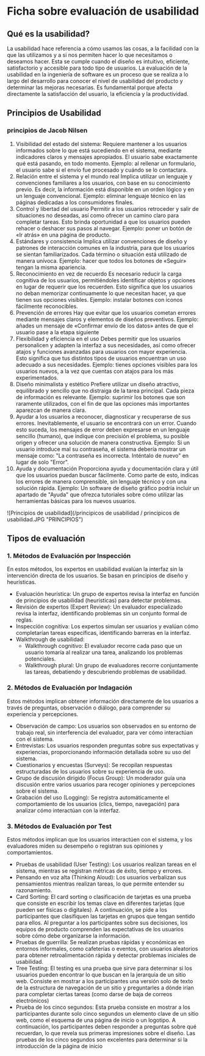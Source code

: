 
# Ficha sobre evaluación de usabilidad

## Qué es la usabilidad?
La usabilidad hace referencia a cómo usamos las cosas, a la facilidad con la que las utilizamos y a si nos permiten hacer lo que necesitamos o deseamos hacer.  Esta se cumple cuando el diseño es intuitivo, eficiente, satisfactorio y accesible para todo tipo de usuarios.
La evaluación de la usabilidad en la ingeniería de software es un proceso que se realiza a lo largo del desarrollo para conocer el nivel de usabilidad del producto y determinar las mejoras necesarias. 
Es fundamental porque afecta directamente la satisfacción del usuario, la eficiencia y la productividad. 

## Principios de Usabilidad
### principios de Jacob Nilsen 
1. Visibilidad del estado del sistema:
Requiere mantener a los usuarios informados sobre lo que está sucediendo en el sistema, mediante indicadores claros y mensajes apropiados. El usuario sabe exactamente qué está pasando, en todo momento. 
Ejemplo: al rellenar un formulario, el usuario sabe si el envío fue procesado y cuándo se lo contactara.
2. Relación entre el sistema y el mundo real
Implica utilizar un lenguaje y convenciones familiares a los usuarios, con base en su conocimiento previo. Es decir, la información está disponible en un orden lógico y en un lenguaje convencional.
Ejemplo: eliminar lenguaje técnico en las páginas dedicadas a los consumidores finales.
3. Control y libertad del usuario
Permitir a los usuarios retroceder y salir de situaciones no deseadas, así como ofrecer un camino claro para completar tareas. Esto brinda oportunidad a que los usuarios pueden rehacer o deshacer sus pasos al navegar. 
Ejemplo: poner un botón de «Ir atrás» en una página de producto.
4. Estándares y consistencia
Implica utilizar convenciones de diseño y patrones de interacción comunes en la industria, para que los usuarios se sientan familiarizados. Cada término o situación está utilizado de manera unívoca.
Ejemplo: hacer que todos los botones de «Seguir» tengan la misma apariencia.
5. Reconocimiento en vez de recuerdo
Es necesario reducir la carga cognitiva de los usuarios, permitiéndoles identificar objetos y opciones en lugar de requerir que los recuerden. Esto significa que los usuarios no deban memorizar continuamente lo que necesitan hacer, ya que tienen sus opciones visibles. 
Ejemplo: instalar botones con iconos fácilmente reconocibles.
6. Prevención de errores
Hay que evitar que los usuarios cometan errores mediante mensajes claros y elementos de diseños preventivos. 
Ejemplo: añades un mensaje de «Confirmar envío de los datos» antes de que el usuario pase a la etapa siguiente
7. Flexibilidad y eficiencia en el uso
Debes permitir que los usuarios personalicen y adapten la interfaz a sus necesidades, así como ofrecer atajos y funciones avanzadas para usuarios con mayor experiencia. Esto significa que tus distintos tipos de usuarios encuentran un uso adecuado a sus necesidades.
Ejemplo: tienes opciones visibles para los usuarios nuevos, a la vez que cuentas con atajos para los más experimentados.
8. Diseño minimalista y estético
Prefiere utilizar un diseño atractivo, equilibrado y sencillo que no distraiga de la tarea principal. Cada pieza de información es relevante.
Ejemplo: suprimir los botones que son raramente utilizados, con el fin de que las opciones más importantes aparezcan de manera clara.
9. Ayudar a los usuarios a reconocer, diagnosticar y recuperarse de sus errores. Inevitablemente, el usuario se encontrará con un error. Cuando esto suceda, los mensajes de error deben expresarse en un lenguaje sencillo (humano), que indique con precisión el problema, su posible origen y ofrecer una solución de manera constructiva.
Ejemplo: Si un usuario introduce mal su contraseña, el sistema debería mostrar un mensaje como: "La contraseña es incorrecta. Inténtalo de nuevo" en lugar de solo "Error".
10. Ayuda y documentación
Proporciona ayuda y documentación clara y útil que los usuarios puedan buscar fácilmente. Como parte de esto, indicas los errores de manera comprensible, sin lenguaje técnico y con una solución rápida. 
Ejemplo: Un software de diseño gráfico podría incluir un apartado de "Ayuda" que ofrezca tutoriales sobre cómo utilizar las herramientas básicas para los nuevos usuarios.


![Principios de usabilidad](/principicos de usabilidad / principicos de usabilidad.JPG "PRINCIPIOS")

## Tipos de evaluación
### 1. Métodos de Evaluación por Inspección
En estos métodos, los expertos en usabilidad evalúan la interfaz sin la intervención directa de los usuarios. Se basan en principios de diseño y heurísticas.
+ Evaluación heurística: Un grupo de expertos revisa la interfaz en función de principios de usabilidad (heurísticas) para detectar problemas.
+ Revisión de expertos (Expert Review): Un evaluador especializado revisa la interfaz, identificando problemas sin un conjunto formal de reglas.
+ Inspección cognitiva: Los expertos simulan ser usuarios y evalúan cómo completarían tareas específicas, identificando barreras en la interfaz.
+ Walkthrough de usabilidad:
  + Walkthrough cognitivo: El evaluador recorre cada paso que un usuario tomaría al realizar una tarea, analizando los problemas potenciales.
  + Walkthrough plural: Un grupo de evaluadores recorre conjuntamente las tareas, debatiendo y descubriendo problemas de usabilidad.


### 2. Métodos de Evaluación por Indagación
Estos métodos implican obtener información directamente de los usuarios a través de preguntas, observación o diálogo, para comprender su experiencia y percepciones.
+ Observación de campo: Los usuarios son observados en su entorno de trabajo real, sin interferencia del evaluador, para ver cómo interactúan con el sistema.
+ Entrevistas: Los usuarios responden preguntas sobre sus expectativas y experiencias, proporcionando información detallada sobre su uso del sistema.
+ Cuestionarios y encuestas (Surveys): Se recopilan respuestas estructuradas de los usuarios sobre su experiencia de uso.
+ Grupo de discusión dirigido (Focus Group): Un moderador guía una discusión entre varios usuarios para recoger opiniones y percepciones sobre el sistema.
+ Grabación del uso (Logging): Se registra automáticamente el comportamiento de los usuarios (clics, tiempo, navegación) para analizar cómo interactúan con la interfaz.


### 3. Métodos de Evaluación por Test
Estos métodos implican que los usuarios interactúen con el sistema, y los evaluadores miden su desempeño o registran sus opiniones y comportamientos.
+ Pruebas de usabilidad (User Testing): Los usuarios realizan tareas en el sistema, mientras se registran métricas de éxito, tiempo y errores.
+ Pensando en voz alta (Thinking Aloud): Los usuarios verbalizan sus pensamientos mientras realizan tareas, lo que permite entender su razonamiento.
+ Card Sorting: El card sorting o clasificación de tarjetas es una prueba que consiste en escribir los temas clave en diferentes tarjetas (que pueden ser físicas o digitales). A continuación, se pide a los participantes que clasifiquen las tarjetas en grupos que tengan sentido para ellos. Al preguntar a los participantes sobre sus decisiones, los equipos de producto comprenden las expectativas de los usuarios sobre cómo debe organizarse la información.
+ Pruebas de guerrilla: Se realizan pruebas rápidas y económicas en entornos informales, como cafeterías o eventos, con usuarios aleatorios para obtener retroalimentación rápida y detectar problemas iniciales de usabilidad.
+ Tree Testing: El testing es una prueba que sirve para determinar si los usuarios pueden encontrar lo que buscan en la jerarquía de un sitio web. Consiste en mostrar a los participantes una versión solo de texto de la estructura de navegación de un sitio y preguntarles a dónde irían para completar ciertas tareas (como darse de baja de correos electrónicos)
+ Prueba de los cinco segundos: Esta prueba consiste en mostrar a los participantes durante solo cinco segundos un elemento clave de un sitio web, como el esquema de una página de inicio o un logotipo. A continuación, los participantes deben responder a preguntas sobre qué recuerdan, lo que revela sus primeras impresiones sobre el diseño. Las pruebas de los cinco segundos son excelentes para determinar si la introducción de la página de inicio 

